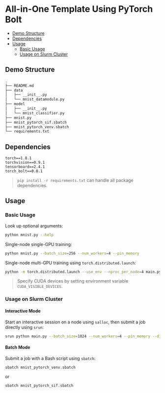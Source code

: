 # All-in-One Template Using PyTorch Bolt

* [Demo Structure](https://github.com/yzhang-dev/PyTorch-with-Slurm/tree/main/Tutorials/All-in-One-Template-Using-PyTorch-Bolt#demo-structure)
* [Dependencies](https://github.com/yzhang-dev/PyTorch-with-Slurm/tree/main/Tutorials/All-in-One-Template-Using-PyTorch-Bolt#dependencies)
* [Usage](https://github.com/yzhang-dev/PyTorch-with-Slurm/tree/main/Tutorials/All-in-One-Template-Using-PyTorch-Bolt#usage)
  * [Basic Usage](https://github.com/yzhang-dev/PyTorch-with-Slurm/tree/main/Tutorials/All-in-One-Template-Using-PyTorch-Bolt#basic-usage)
  * [Usage on Slurm Cluster](https://github.com/yzhang-dev/PyTorch-with-Slurm/tree/main/Tutorials/All-in-One-Template-Using-PyTorch-Bolt#usage-on-slurm-cluster)



## Demo Structure

```bash
.
├── README.md
├── data
│   ├── __init__.py
│   └── mnist_datamodule.py
├── model
│   ├── __init__.py
│   └── mnist_classifier.py
├── mnist.py
├── mnist_pytorch_sif.sbatch
├── mnist_pytorch_venv.sbatch
└── requirements.txt
```



## Dependencies

```
torch==1.8.1
torchvision==0.9.1
tensorboard==2.4.1
torch_bolt==0.0.1
```



> `pip install -r requirements.txt` can handle all package dependencies.



## Usage

### Basic Usage

Look up optional arguments:

```bash
python mnist.py --help
```

Single-node single-GPU training:

```bash
python mnist.py --batch_size=256 --num_workers=4 --pin_memory
```

Single-node multi-GPU training using `torch.distributed.launch`:

```bash
python -m torch.distributed.launch --use_env --nproc_per_node=4 main.py --batch_size=1024 --num_workers=4 --pin_memory --distributed
```



> Specify CUDA devices by setting environment variable `CUDA_VISIBLE_DEVICES`.



### Usage on Slurm Cluster

#### Interactive Mode

Start an interactive session on a node using `salloc`, then submit a job directly using `srun`:

```bash
srun python main.py --batch_size=1024 --num_workers=4 --pin_memory --distributed --use_slurm
```



#### Batch Mode

Submit a job with a Bash script using `sbatch`:

```bash
sbatch mnist_pytorch_venv.sbatch
```

or

```bash
sbatch mnist_pytorch_sif.sbatch
```
